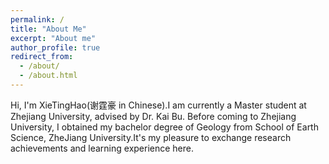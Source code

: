 ```yaml
---
permalink: /
title: "About Me"
excerpt: "About me"
author_profile: true
redirect_from: 
  - /about/
  - /about.html
---
```


Hi, I'm XieTingHao(谢霆豪 in Chinese).I am currently a Master student at Zhejiang University, advised by Dr. Kai Bu. Before coming to Zhejiang University, I obtained my bachelor degree of Geology from School of Earth Science, ZheJiang University.It's my pleasure to exchange research achievements and learning experience here.

